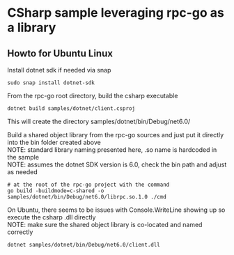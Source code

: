 # CSharp sample leveraging rpc-go as a library

## Howto for Ubuntu Linux
Install dotnet sdk if needed via snap
```shell
sudo snap install dotnet-sdk
```

From the rpc-go root directory, build the csharp executable
```shell
dotnet build samples/dotnet/client.csproj
```
This will create the directory samples/dotnet/bin/Debug/net6.0/  

Build a shared object library from the rpc-go sources
and just put it directly into the bin folder created above  
NOTE: standard library naming presented here, .so name is hardcoded in the sample  
NOTE: assumes the dotnet SDK version is 6.0, check the bin path and adjust as needed
```
# at the root of the rpc-go project with the command
go build -buildmode=c-shared -o samples/dotnet/bin/Debug/net6.0/librpc.so.1.0 ./cmd
```

On Ubuntu, there seems to be issues with Console.WriteLine showing up so
execute the csharp .dll directly  
NOTE: make sure the shared object library is co-located and named correctly
```shell
dotnet samples/dotnet/bin/Debug/net6.0/client.dll
```
